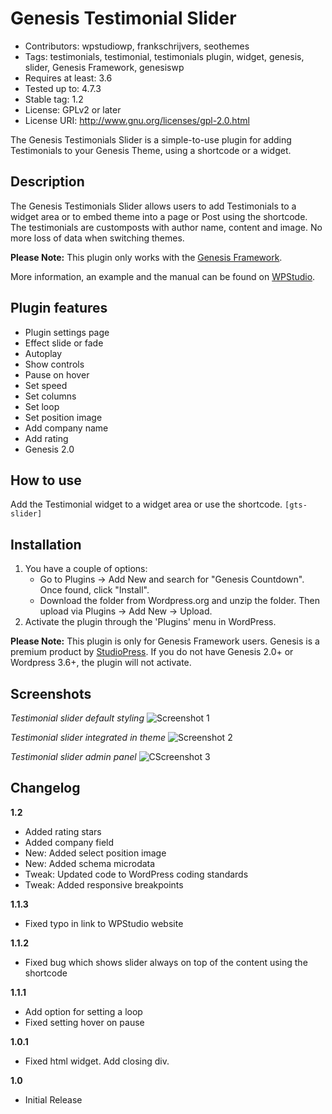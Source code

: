 # Genesis Testimonial Slider

* Contributors: wpstudiowp, frankschrijvers, seothemes
* Tags: testimonials, testimonial, testimonials plugin, widget, genesis, slider, Genesis Framework, genesiswp
* Requires at least: 3.6
* Tested up to: 4.7.3
* Stable tag: 1.2
* License: GPLv2 or later
* License URI: http://www.gnu.org/licenses/gpl-2.0.html

The Genesis Testimonials Slider is a simple-to-use plugin for adding Testimonials to your Genesis Theme, using a shortcode or a widget.

## Description

The Genesis Testimonials Slider allows users to add Testimonials to a widget area or to embed theme into a page or Post using the shortcode. The testimonials are customposts with author name, content and image. No more loss of data when switching themes.

**Please Note:** This plugin only works with the [Genesis Framework](http://www.studiopress.com/).

More information, an example and the manual can be found on [WPStudio](http://www.wpstud.io/plugins).


## Plugin features
- Plugin settings page
- Effect slide or fade
- Autoplay
- Show controls
- Pause on hover
- Set speed
- Set columns
- Set loop
- Set position image
- Add company name
- Add rating
- Genesis 2.0

## How to use
Add the Testimonial widget to a widget area or use the shortcode.
`[gts-slider]`

## Installation

1. You have a couple of options:
	* Go to Plugins -> Add New and search for "Genesis Countdown". Once found, click "Install".
	* Download the folder from Wordpress.org and unzip the folder. Then upload via Plugins -> Add New -> Upload.
2. Activate the plugin through the 'Plugins' menu in WordPress.

**Please Note:** This plugin is only for Genesis Framework users. Genesis is a premium product by [StudioPress](http://www.studiopress.com). If you do not have Genesis 2.0+ or Wordpress 3.6+, the plugin will not activate.

## Screenshots

*Testimonial slider default styling*
![Screenshot 1](https://www.wpstud.io/wp-content/uploads/2017/03/screenshot-1-1.jpg)

*Testimonial slider integrated in theme*
![Screenshot 2](https://www.wpstud.io/wp-content/uploads/2017/03/screenshot-2-1.jpg)


*Testimonial slider admin panel*
![CScreenshot 3](https://www.wpstud.io/wp-content/uploads/2017/03/screenshot-3-1.jpg)

## Changelog

**1.2**

 - Added rating stars
 - Added company field
 - New: Added select position image
 - New: Added schema microdata
 - Tweak: Updated code to WordPress coding standards
 - Tweak: Added responsive breakpoints

**1.1.3**

 - Fixed typo in link to WPStudio website

**1.1.2**

 - Fixed bug which shows slider always on top of the content using the shortcode

**1.1.1**

 - Add option for setting a loop
 - Fixed setting hover on pause

**1.0.1**

 - Fixed html widget. Add closing div.

**1.0**

 - Initial Release